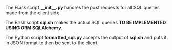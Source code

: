 The Flask script **\_\_init\_\_.py** handles the post requests for all SQL queries made from the client side.

The Bash script **sql.sh** makes the actual SQL queries **TO BE IMPLEMENTED USING ORM SQLAlchemy**.

The Python script **formatted_sql.py** accepts the output of **sql.sh** and puts it in JSON format to then be sent to the client.
